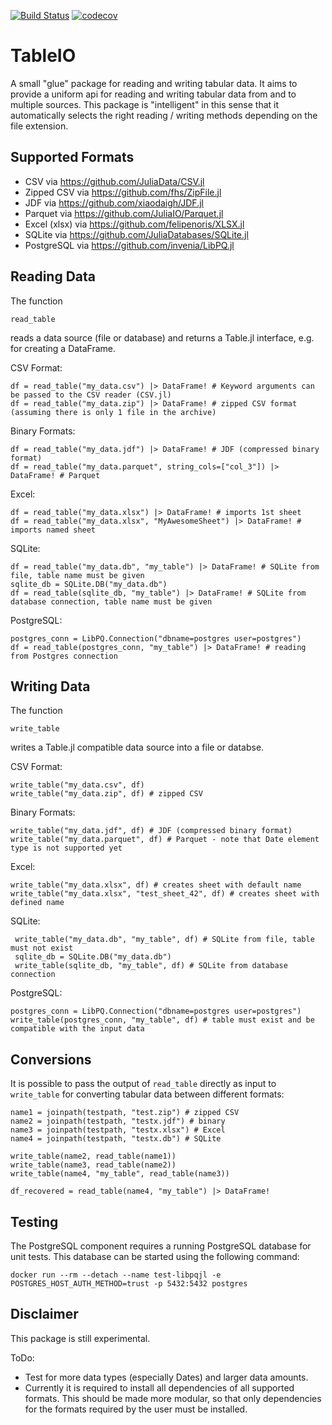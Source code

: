 [![Build Status](https://travis-ci.com/lungben/TableIO.jl.svg?branch=master)](https://travis-ci.com/lungben/TableIO.jl)
[![codecov](https://codecov.io/gh/lungben/TableIO.jl/branch/master/graph/badge.svg)](https://codecov.io/gh/lungben/TableIO.jl)

# TableIO

A small "glue" package for reading and writing tabular data. It aims to provide a uniform api for reading and writing tabular data from and to multiple sources.
This package is "intelligent" in this sense that it automatically selects the right reading / writing methods depending on the file extension.

## Supported Formats

* CSV via https://github.com/JuliaData/CSV.jl
* Zipped CSV via https://github.com/fhs/ZipFile.jl
* JDF via https://github.com/xiaodaigh/JDF.jl
* Parquet via https://github.com/JuliaIO/Parquet.jl
* Excel (xlsx) via https://github.com/felipenoris/XLSX.jl
* SQLite via https://github.com/JuliaDatabases/SQLite.jl
* PostgreSQL via https://github.com/invenia/LibPQ.jl

## Reading Data

The function

    read_table

reads a data source (file or database) and returns a Table.jl interface, e.g. for creating a DataFrame.

CSV Format:

    df = read_table("my_data.csv") |> DataFrame! # Keyword arguments can be passed to the CSV reader (CSV.jl)
    df = read_table("my_data.zip") |> DataFrame! # zipped CSV format (assuming there is only 1 file in the archive)

Binary Formats:

    df = read_table("my_data.jdf") |> DataFrame! # JDF (compressed binary format)
    df = read_table("my_data.parquet", string_cols=["col_3"]) |> DataFrame! # Parquet

Excel:

    df = read_table("my_data.xlsx") |> DataFrame! # imports 1st sheet
    df = read_table("my_data.xlsx", "MyAwesomeSheet") |> DataFrame! # imports named sheet

SQLite:

    df = read_table("my_data.db", "my_table") |> DataFrame! # SQLite from file, table name must be given
    sqlite_db = SQLite.DB("my_data.db")
    df = read_table(sqlite_db, "my_table") |> DataFrame! # SQLite from database connection, table name must be given

PostgreSQL:

    postgres_conn = LibPQ.Connection("dbname=postgres user=postgres")
    df = read_table(postgres_conn, "my_table") |> DataFrame! # reading from Postgres connection

## Writing Data

The function

    write_table

writes a Table.jl compatible data source into a file or databse.

CSV Format:

    write_table("my_data.csv", df)
    write_table("my_data.zip", df) # zipped CSV

Binary Formats:

    write_table("my_data.jdf", df) # JDF (compressed binary format)
    write_table("my_data.parquet", df) # Parquet - note that Date element type is not supported yet

Excel:

    write_table("my_data.xlsx", df) # creates sheet with default name
    write_table("my_data.xlsx", "test_sheet_42", df) # creates sheet with defined name

SQLite:

     write_table("my_data.db", "my_table", df) # SQLite from file, table must not exist
     sqlite_db = SQLite.DB("my_data.db")
     write_table(sqlite_db, "my_table", df) # SQLite from database connection

PostgreSQL:

    postgres_conn = LibPQ.Connection("dbname=postgres user=postgres")
    write_table(postgres_conn, "my_table", df) # table must exist and be compatible with the input data

## Conversions

It is possible to pass the output of `read_table` directly as input to `write_table` for converting tabular data between different formats:

    name1 = joinpath(testpath, "test.zip") # zipped CSV
    name2 = joinpath(testpath, "testx.jdf") # binary
    name3 = joinpath(testpath, "testx.xlsx") # Excel
    name4 = joinpath(testpath, "testx.db") # SQLite

    write_table(name2, read_table(name1))
    write_table(name3, read_table(name2))
    write_table(name4, "my_table", read_table(name3))

    df_recovered = read_table(name4, "my_table") |> DataFrame!

## Testing

The PostgreSQL component requires a running PostgreSQL database for unit tests. This database can be started using the following command:

`docker run --rm --detach --name test-libpqjl -e POSTGRES_HOST_AUTH_METHOD=trust -p 5432:5432 postgres`

## Disclaimer

This package is still experimental.

ToDo:

* Test for more data types (especially Dates) and larger data amounts.
* Currently it is required to install all dependencies of all supported formats. This should be made more modular, so that only dependencies for the formats required by the user must be installed.
